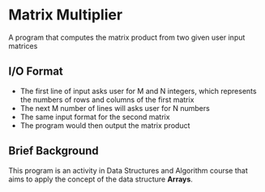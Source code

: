 # Matrix Multiplier
A program that computes the matrix product from two given user input matrices

## I/O Format
- The first line of input asks user for M and N integers, which represents the numbers of rows and columns of the first matrix
- The next M number of lines will asks user for N numbers
- The same input format for the second matrix
- The program would then output the matrix product

## Brief Background
This program is an activity in Data Structures and Algorithm course that aims to apply the concept of the
data structure **Arrays**. 
